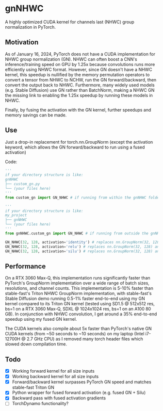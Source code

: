 # gnNHWC
A highly optimized CUDA kernel for channels last (NHWC) group normalization in PyTorch.

## Motivation
As of January 16, 2024, PyTorch does not have a CUDA implementation for NHWC group normalization (GN). NHWC can often boost a CNN's inference/training speed on GPU by 1.25x because convolutions runs more efficiently using NHWC format. However, since GN doesn't have a NHWC kernel, this speedup is nullified by the memory permutation operators to convert a tensor from NHWC to NCHW, run the GN forward/backward, then convert the output back to NHWC. Furthermore, many widely used models (e.g. Stable Diffusion) use GN rather than BatchNorm, making a NHWC GN the missing link to enabling the 1.25x speedup by running these models in NHWC. 

Finally, by fusing the activation with the GN kernel, further speedups and memory savings can be made.

## Use
Just a drop-in replacement for torch.nn.GroupNorm (except the activation keyword, which allows the GN forward/backward to run using a fused activation)

Code:
```python
'''
if your directory structure is like:
gnNHWC
├── custom_gn.py
└── (your files here)
'''
from custom_gn import GN_NHWC # if running from within the gnNHWC folder

'''
if your directory structure is like:
my_project
├── gnNHWC
└── (your files here)
'''
from gnNHWC.custom_gn import GN_NHWC # if running from outside the gnNHWC folder

GN_NHWC(32, 128, activation='identity') # replaces nn.GroupNorm(32, 128)
GN_NHWC(32, 128, activation='relu') # replaces nn.GroupNorm(32, 128) and nn.ReLU()
GN_NHWC(32, 128, activation='silu') # replaces nn.GroupNorm(32, 128) and nn.SiLU()
```

## Performance
On a RTX 3060 Max-Q, this implementation runs significantly faster than PyTorch's GroupNorm implementation over a wide range of batch sizes, resolutions, and channel counts. This implementation is 5-10% faster than stable-fast's Triton NHWC GroupNorm implementation, with stable-fast's Stable Diffusion demo running 0.5-1% faster end-to-end using my GN kernel compared to its Triton GN kernel (tested using SD1.5 @ 512x512 res, bs=1 on a RTX 3060 Max-Q, SDXL @ 1024x1024 res, bs=1 on an A100 80 GB). In conjunction with NHWC convolution, I get around a 35% end-to-end speedup using my fused GN kernel.

The CUDA kernels also compile about 5x faster than PyTorch's native GN CUDA kernels (from ~50 seconds to ~10 seconds) on my laptop (Intel i7-12700H @ 2.7 GHz CPU) as I removed many torch header files which slowed down compilation time.

## Todo
- [x] Working forward kernel for all size inputs 
- [x] Working backward kernel for all size inputs 
- [x] Forward/backward kernel surpasses PyTorch GN speed and matches stable-fast Triton GN
- [X] Python wrapper for fused forward activation (e.g. fused GN + Silu)
- [x] Backward pass with fused activation gradients
- [ ] TorchDynamo functionality?
